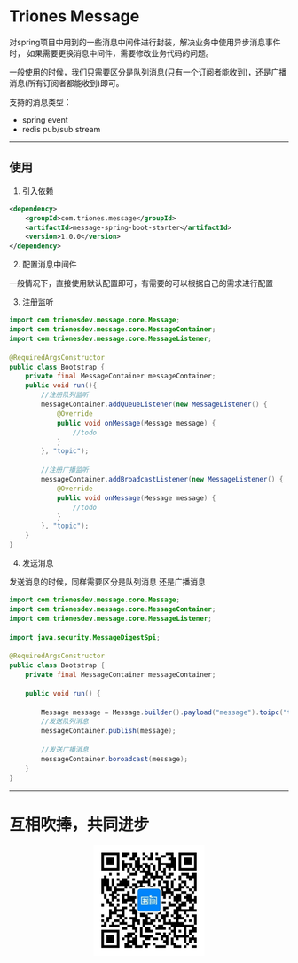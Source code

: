 # Triones Message 
对spring项目中用到的一些消息中间件进行封装，解决业务中使用异步消息事件时，
如果需要更换消息中间件，需要修改业务代码的问题。

一般使用的时候，我们只需要区分是队列消息(只有一个订阅者能收到)，还是广播消息(所有订阅者都能收到)即可。

支持的消息类型：
- spring event
- redis pub/sub stream
---
## 使用
1. 引入依赖
```xml
<dependency>
    <groupId>com.triones.message</groupId>
    <artifactId>message-spring-boot-starter</artifactId>
    <version>1.0.0</version>
</dependency>
```
2. 配置消息中间件

一般情况下，直接使用默认配置即可，有需要的可以根据自己的需求进行配置

3. 注册监听
```java
import com.trionesdev.message.core.Message;
import com.trionesdev.message.core.MessageContainer;
import com.trionesdev.message.core.MessageListener;
    
@RequiredArgsConstructor
public class Bootstrap {
    private final MessageContainer messageContainer;
    public void run(){
        //注册队列监听
        messageContainer.addQueueListener(new MessageListener() {
            @Override
            public void onMessage(Message message) {
                //todo 
            }
        }, "topic");

        //注册广播监听
        messageContainer.addBroadcastListener(new MessageListener() {
            @Override
            public void onMessage(Message message) {
                //todo 
            }
        }, "topic");
    }
}
```

4. 发送消息

发送消息的时候，同样需要区分是队列消息 还是广播消息

```java
import com.trionesdev.message.core.Message;
import com.trionesdev.message.core.MessageContainer;
import com.trionesdev.message.core.MessageListener;

import java.security.MessageDigestSpi;

@RequiredArgsConstructor
public class Bootstrap {
    private final MessageContainer messageContainer;

    public void run() {
        
        Message message = Message.builder().payload("message").toipc("topic").build();
        //发送队列消息
        messageContainer.publish(message);

        //发送广播消息
        messageContainer.boroadcast(message);
    }
}
```

----
# 互相吹捧，共同进步

<div style="width: 100%;text-align: center;">
   <img src="images/shuque_wx.jpg" width="200px" alt="">
</div>
